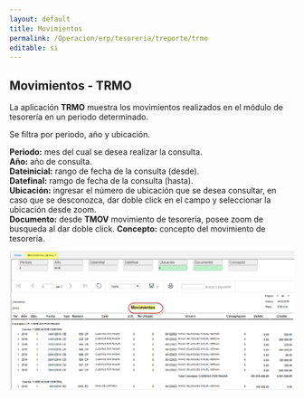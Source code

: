 ```yaml
---
layout: default
title: Movimientos
permalink: /Operacion/erp/tesoreria/treporte/trmo
editable: si
---
```


## Movimientos - TRMO

La aplicación **TRMO** muestra los movimientos realizados en el módulo de tesorería en un periodo determinado.  

Se filtra por periodo, año y ubicación.  


**Periodo:** mes del cual se desea realizar la consulta.  
**Año:** año de consulta.  
**Dateinicial:** rango de fecha de la consulta (desde).  
**Datefinal:**	ramgo de fecha de la consulta (hasta).  
**Ubicación:** ingresar el número de ubicación que se desea consultar, en caso que se desconozca, dar doble click en el campo y seleccionar la ubicación desde zoom.  
**Documento:** desde **TMOV** movimiento de tesoreria, posee zoom de busqueda al dar doble click.
**Concepto:**  concepto del movimiento de tesoreria.  



![](trmo3.png)







